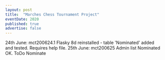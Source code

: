 ```yaml
---
layout: post
title:  "Marches Chess Tournament Project"
eventDate: 2020
published: true
advertise: false
---
```


24th June:    mct200624.1  Flasky 8d reinstalled - table 'Nominated' added and tested. Requires help file.
25th June:    mct200625    Admin list Nominated OK. ToDo Nominate

